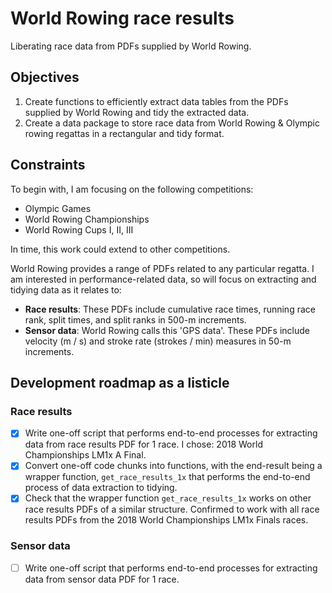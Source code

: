 # World Rowing race results

Liberating race data from PDFs supplied by World Rowing.

## Objectives

1. Create functions to efficiently extract data tables from the PDFs supplied by World Rowing and tidy the extracted data.
2. Create a data package to store race data from World Rowing & Olympic rowing regattas in a rectangular and tidy format.

## Constraints

To begin with, I am focusing on the following competitions:

- Olympic Games
- World Rowing Championships
- World Rowing Cups I, II, III

In time, this work could extend to other competitions.

World Rowing provides a range of PDFs related to any particular regatta. I am interested in performance-related data, so will focus on extracting and tidying data as it relates to:

- **Race results**: These PDFs include cumulative race times, running race rank, split times, and split ranks in 500-m increments.
- **Sensor data**: World Rowing calls this 'GPS data'. These PDFs include velocity (m / s) and stroke rate (strokes / min) measures in 50-m increments.

## Development roadmap as a listicle

### Race results

- [x] Write one-off script that performs end-to-end processes for extracting data from race results PDF for 1 race. I chose: 2018 World Championships LM1x A Final.
- [x] Convert one-off code chunks into functions, with the end-result being a wrapper function, `get_race_results_1x` that performs the end-to-end process of data extraction to tidying.
- [x] Check that the wrapper function `get_race_results_1x` works on other race results PDFs of a similar structure. Confirmed to work with all race results PDFs from the 2018 World Championships LM1x Finals races.

### Sensor data

- [ ] Write one-off script that performs end-to-end processes for extracting data from sensor data PDF for 1 race.